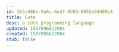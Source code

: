 ```yaml
---
id: 2b5cd88a-9a6c-4ed7-9b93-0055e94d89b4
title: Cute
desc: a cute programming language
updated: 1597896822984
created: 1597896822984
stub: false
---
```


